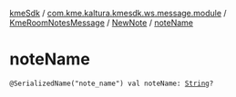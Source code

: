 [kmeSdk](../../../index.md) / [com.kme.kaltura.kmesdk.ws.message.module](../../index.md) / [KmeRoomNotesMessage](../index.md) / [NewNote](index.md) / [noteName](./note-name.md)

# noteName

`@SerializedName("note_name") val noteName: `[`String`](https://kotlinlang.org/api/latest/jvm/stdlib/kotlin/-string/index.html)`?`